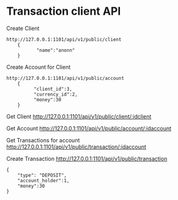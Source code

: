 # Transaction client API
Create Client

    http://127.0.0.1:1101/api/v1/public/client
		{
               "name":"anonn"
		}


Create Account for Client

	http://127.0.0.1:1101/api/v1/public/account
		{
              "client_id":3,
              "currency_id":2,
              "money":30
		}

Get Client
http://127.0.0.1:1101/api/v1/public/client/:idclient

Get Account
http://127.0.0.1:1101/api/v1/public/account/:idaccount

Get Transactions for account
http://127.0.0.1:1101/api/v1/public/transaction/:idaccount

Create Transaction
http://127.0.0.1:1101/api/v1/public/transaction

	{
        "type": "DEPOSIT",
        "account_holder":1,
        "money":30
	}
